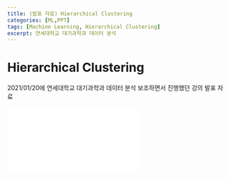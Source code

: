```yaml
---
title: (발표 자료) Hierarchical Clustering
categories: [ML,PPT]
tags: [Machine Learning, Hierarchical Clustering]
excerpt: 연세대학교 대기과학과 데이터 분석
---
```


# Hierarchical Clustering

2021/01/20에 연세대학교 대기과학과 데이터 분석 보조하면서 진행했던 강의 발표 자료

<embed src="/assets/pdf/210120_HC.pdf" type="application/pdf" />